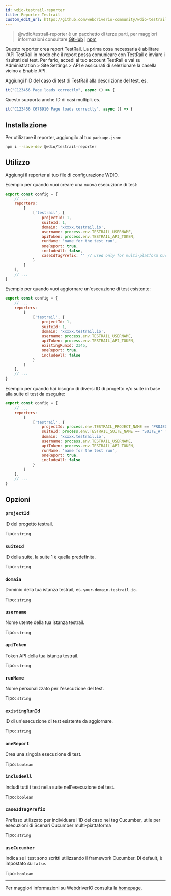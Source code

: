 ```yaml
---
id: wdio-testrail-reporter
title: Reporter Testrail
custom_edit_url: https://github.com/webdriverio-community/wdio-testrail-reporter/edit/main/README.md
---
```



> @wdio/testrail-reporter è un pacchetto di terze parti, per maggiori informazioni consultare [GitHub](https://github.com/webdriverio-community/wdio-testrail-reporter) | [npm](https://www.npmjs.com/package/@wdio/testrail-reporter)

Questo reporter crea report TestRail. La prima cosa necessaria è abilitare l'API TestRail in modo che il report possa comunicare con TestRail e inviare i risultati dei test. Per farlo, accedi al tuo account TestRail e vai su Administration > Site Settings > API e assicurati di selezionare la casella vicino a Enable API.

Aggiungi l'ID del caso di test di TestRail alla descrizione del test. es.
```javascript
it("C123456 Page loads correctly", async () => {
```
Questo supporta anche ID di casi multipli. es.
```javascript
it("C123456 C678910 Page loads correctly", async () => {
```

## Installazione

Per utilizzare il reporter, aggiungilo al tuo `package.json`:

```sh
npm i --save-dev @wdio/testrail-reporter
```

## Utilizzo

Aggiungi il reporter al tuo file di configurazione WDIO.

Esempio per quando vuoi creare una nuova esecuzione di test:

```javascript
export const config = {
    // ...
    reporters:
        [
            ['testrail', {
                projectId: 1,
                suiteId: 1,
                domain: 'xxxxx.testrail.io',
                username: process.env.TESTRAIL_USERNAME,
                apiToken: process.env.TESTRAIL_API_TOKEN,
                runName: 'name for the test run',
                oneReport: true,
                includeAll: false,
                caseIdTagPrefix: '' // used only for multi-platform Cucumber Scenarios
            }
        ]
    ],
    // ...
}
```

Esempio per quando vuoi aggiornare un'esecuzione di test esistente:

```javascript
export const config = {
    // ...
    reporters:
        [
            ['testrail', {
                projectId: 1,
                suiteId: 1,
                domain: 'xxxxx.testrail.io',
                username: process.env.TESTRAIL_USERNAME,
                apiToken: process.env.TESTRAIL_API_TOKEN,
                existingRunId: 2345,
                oneReport: true,
                includeAll: false
            }
        ]
    ],
    // ...
}
```

Esempio per quando hai bisogno di diversi ID di progetto e/o suite in base alla suite di test da eseguire:

```javascript
export const config = {
    // ...
    reporters:
        [
            ['testrail', {
                projectId: process.env.TESTRAIL_PROJECT_NAME == 'PROJECT_A' ? 1 : 2,
                suiteId: process.env.TESTRAIL_SUITE_NAME == 'SUITE_A' ? 10 : 20,
                domain: 'xxxxx.testrail.io',
                username: process.env.TESTRAIL_USERNAME,
                apiToken: process.env.TESTRAIL_API_TOKEN,
                runName: 'name for the test run',
                oneReport: true,
                includeAll: false
            }
        ]
    ],
    // ...
}
```


## Opzioni

### `projectId`

ID del progetto testrail.

Tipo: `string`

### `suiteId`

ID della suite, la suite 1 è quella predefinita.

Tipo: `string`

### `domain`

Dominio della tua istanza testrail, es. `your-domain.testrail.io`.

Tipo: `string`

### `username`

Nome utente della tua istanza testrail.

Tipo: `string`

### `apiToken`

Token API della tua istanza testrail.

Tipo: `string`

### `runName`

Nome personalizzato per l'esecuzione del test.

Tipo: `string`

### `existingRunId`

ID di un'esecuzione di test esistente da aggiornare.

Tipo: `string`

### `oneReport`

Crea una singola esecuzione di test.

Tipo: `boolean`

### `includeAll`

Includi tutti i test nella suite nell'esecuzione del test.

Tipo: `boolean`

### `caseIdTagPrefix`

Prefisso utilizzato per individuare l'ID del caso nei tag Cucumber, utile per esecuzioni di Scenari Cucumber multi-piattaforma

Tipo: `string`

### `useCucumber`

Indica se i test sono scritti utilizzando il framework Cucumber. Di default, è impostato su `false`.

Tipo: `boolean`

---

Per maggiori informazioni su WebdriverIO consulta la [homepage](https://webdriver.io).